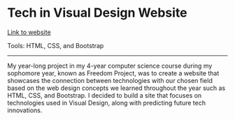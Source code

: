 # Tech in Visual Design Website

[Link to website](https://sanilac6459.github.io/sep10-freedom-project/)

Tools: HTML, CSS, and Bootstrap

-----
My year-long project in my 4-year computer science course during my sophomore year, known as Freedom Project, was to create a website that showcases the connection between technologies with our chosen field based on the web design concepts we learned throughout the year such as HTML, CSS, and Bootstrap. I decided to build a site that focuses on technologies used in Visual Design, along with predicting future tech innovations.
